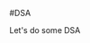#DSA































































































































































































































































































































































































































































































































Let's do some DSA         
